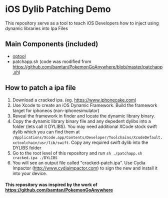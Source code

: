 # iOS Dylib Patching Demo

This repository serve as a tool to teach iOS Developers how to inject using dynamic libraries into Ipa Files

## Main Components (included)
- [optool](https://github.com/alexzielenski/optool)
- patchapp.sh (code was modified from https://github.com/bamtan/PokemonGoAnywhere/blob/master/patchapp.sh)

## How to patch a ipa file
1. Download a cracked ipa. (eg. https://www.iphonecake.com)
2. Use Xcode to create an iOS Dynamic Framework. Build the framework target for iphoneos (non-iphonesimulator)
3. Reveal the framework in finder and locate the dynamic library binary.
4. Copy the dynamic library binary file and any depedent dylibs into a folder (lets call it DYLIBS). You may need additional XCode stock swift dylib which you can find them at ```/Applications/Xcode.app/Contents/Developer/Toolchains/XcodeDefault.xctoolchain/usr/lib/swift```. Copy any required swift dylib into the DYLIBS folder
5. Go to the root level of this repository and run ```sh ./patchapp.sh cracked.ipa ./DYLIBS```
6. You will see an output file called "cracked-patch.ipa". Use Cydia Impactor (http://www.cydiaimpactor.com) to sign the new and install it into your device.

#### This repository was inspired by the work of https://github.com/bamtan/PokemonGoAnywhere
